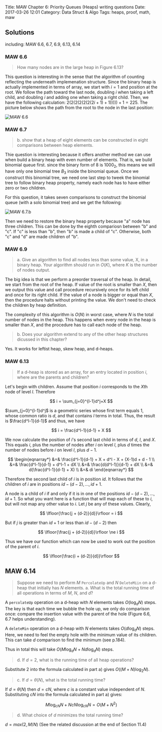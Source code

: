 Title: MAW Chapter 6: Priority Queues (Heaps) writing questions
Date: 2017-03-26 12:01
Category: Data Struct & Algo
Tags: heaps, proof, math, maw

## Solutions

including: MAW 6.6, 6.7, 6.9, 6.13, 6.14

### MAW 6.6

> How many nodes are in the large heap in Figure 6.13?

This question is interesting in the sense that the algorithm of counting reflecting
the underneath implemenation structure. Since the binary heap is actually implemented 
in terms of array, we start with $i = 1$ and position at the root. We follow the path
toward the last node, doubling $i$ when taking a left child, and doubling $i$ and adding
one when taking a right child. Then, we have the following calculation:
$2(2(2(2(2(2(2i+1)+1)))))+1 = 225$. The picture below shows the path from the root 
to the node in the last position:

<img src="/images/maw-6-6.PNG" alt="MAW 6.6"/>

### MAW 6.7

> b. show that a heap of eight elements can be constructed in eight comparisons between 
>    heap elements.

Thie question is interesting because it offers another method we can use when build a binary
heap with even number of elements. That is, we build binomial queue first. since the binary 
form of $8$ is $1000_2$, this means we will have only one binomial tree $B_3$ inside the binomial queue.
Once we construct this binomial tree, we need one last step to tweek the binomial tree to
follow binary heap property, namely each node has to have either zero or two children.

For this question, it takes seven comparisons to construct the binomial queue (with a solo binomial tree)
and we get the following:

<img src="/images/maw-6-7-b.PNG" alt="MAW 6.7.b"/>

Then we need to restore the binary heap property because "a" node has three children.
This can be done by the eighth compariosn between "b" and "c". If "c" is less than "b",
then "b" is made a child of "c". Otherwise, both "c" and "d" are made children of "b".

### MAW 6.9

> a. Give an algorithm to find all nodes less than some value, X, in a binary heap.
>    Your algorithm should run in $O(K)$, where $K$ is the number of nodes output.

The big idea is that we perform a preorder traversal of the heap. In detail, we start
from the root of the heap. If value of the root is smaller than $X$, then we output
this value and call procedure recursively once for its left child and once for its right 
child. If the value of a node is bigger or equal than $X$, then the procedure halts
without printing the value. We don't need to check the children by heap definition.

The complexity of this algorithm is $O(N)$ in worst case, where $N$ is the total number
of nodes in the heap. This happens when every node in the heap is smaller than $X$, and 
the procedure has to call each node of the heap.

> b. Does your algorithm extend to any of the other heap structures dicussed in 
>    this chapter?

Yes. It works for leftist heap, skew heap, and d-heaps.

### MAW 6.13

> If a d-heap is stored as an array, for an entry located in position $i$,
> where are the parents and children?

Let's begin with children. Assume that position $i$ corresponds to the $X$th node
of level $l$. Therefore

$$
i = \sum_{j=0}^{l-1}d^j+X
$$

$\sum_{j=0}^{l-1}d^j$ is a geometric series whose first term equals $1$, whose
common ratio is $d$, and that contains $l$ terms in total. Thus, the result is
$\frac{d^l-1}{d-1}$ and thus, we have 

$$
i = \frac{d^l-1}{d-1} + X
$$

We now calculate the position of $i$'s second last child in terms of $d$, $l$, and
$X$. This equals $i$, plus the number of nodes after $i$ on level $l$, plus $d$
times the number of nodes before $i$ on level $l$, plus $d-1$.

$$
\begin{eqnarray*}
&=& \frac{d^l-1}{d-1} + X + d^l - X + (X-1)d + d - 1 \\
&=& \frac{d^l-1}{d-1} + d^l-1 + dX \\
&=& \frac{d(d^l-1)}{d-1} + dX \\
&=& d(\frac{d^l-1}{d-1} + X) \\
&=& di
\end{eqnarray*}
$$

Therefore the second last child of $i$ is in position $id$. It follows that the children
of $i$ are in positions $id-(d-2), \dots, id+1$.

A node is a child of $i$ if and only if it is in one of the positions $id-(d-2), \dots, id+1$.
So what you want here is a function that will map each of these to $i$, but will not
map any other value to $i$. Let $j$ be any of these values. Clearly,

$$
\lfloor{\frac{j + (d-2)}{d}}\rfloor = i
$$

But if $j$ is greater than $id+1$ or less than $id - (d-2)$ then

$$
\lfloor{\frac{j + (d-2)}{d}}\rfloor \ne i
$$

Thus we have our function which can now be used to work out the position of the
parent of $i$.

$$
\lfloor{\frac{i + (d-2)}{d}}\rfloor
$$

## MAW 6.14

> Suppose we need to perform $M$ `PercolateUp` and $N$ `DeleteMiin` on a d-heap
> that initially has $N$ elements.
> a. What is the total running time of all operations in terms of $M$, $N$, and $d$?

A `percolateUp` operation on a d-heap with $N$ elements takes $O(\log_d N)$ steps.
The key is that each time we bubble the hole up, we only do comparison once: 
compare the insertion value with the parent of the hole (Figure 6.6, 6.7 helps understanding).

A `deleteMin` operation on a d-heap with $N$ elements takes $O(d \log_d N)$ steps.
Here, we need to feel the empty hole with the minimum value of its children. This can
take $d$ comparison to find the minimum (see p.184). 

Thus in total this will take $O(M\log_d N + Nd\log_d N)$ steps.

> d. If $d = 2$, what is the running time of all heap operations?

Substitute 2 into the formula calculated in part a) gives $O((M+N)\log_2 N)$.

> c. If $d = \theta (N)$, what is the total running time?

If $d = \theta (N)$ then $d = cN$, where $c$ is a constant value independent of $N$.
Substituting $cN$ into the formula calculated in part a) gives:

$$ 
M\log_{cN} N + NcN \log_{cN}N = O(M + N^2)
$$

> d. What choice of $d$ minimizes the total running time?

$d = max(2, M/N)$ (See the related discussion at the end of Section 11.4)

<!--http://mail.csis.ul.ie/~cs4115/resources/sol10.pdf-->